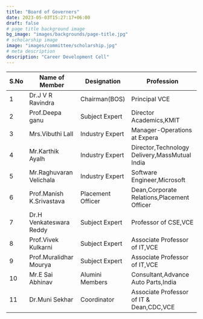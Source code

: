 ```yaml
---
title: "Board of Governers"
date: 2023-05-03T15:27:17+06:00
draft: false
# page title background image
bg_image: "images/backgrounds/page-title.jpg"
# scholarship image
image: "images/committee/scholarship.jpg"
# meta description
description: "Career Development Cell"
---
```


| S.No | Name of Member           | Designation        | Profession                                                                               |
| ---- | ------------------------ | ------------------ | ---------------------------------------------------------------------------------------- |
| 1    | Dr.J V R Ravindra        | Chairman(BOS)      | Principal VCE                                                                            |
| 2    | Prof.Deepa ganu          | Subject Expert     | Director Academics,KMIT                                                                  |
| 3    | Mrs.Vibuthi Lall         | Industry Expert    | Manager-Operations at Expera                                                             |
| 4    | Mr.Karthik Ayalh         | Industry Expert    | Director,Technology Delivery,MassMutual India                                            |
| 5    | Mr.Raghuvaran Velichala  | Industry Expert    | Software Engineer,Microsoft                                                              |
| 6    | Prof.Manish K.Srivastava | Placement Officer  | Dean,Corporate Relations,Placement Officer                                               |
| 7    | Dr.H Venkateswara Reddy  | Subject Expert     | Professor of CSE,VCE                                                                     |
| 8    | Prof.Vivek Kulkarni      | Subject Expert     | Associate Professor of IT,VCE                                                            |
| 9    | Prof.Muralidhar Mourya   | Subject Expert     | Associate Professor of IT,VCE                                                            |
| 10   | Mr.E Sai Abhinav         |  Alumini Members   | Consultant,Advance Auto Parts,India                                                      |
| 11    | Dr.Muni Sekhar          | Coordinator        | Associate Professor of IT & Dean,CDC,VCE                                                 |
